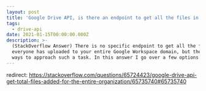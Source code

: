 ```yaml
---
layout: post
title: 'Google Drive API, is there an endpoint to get all the files in my domain?'
tags:
  - drive-api
date: 2021-01-15T00:00:00.000Z
description: >-
  (StackOverflow Answer) There is no specific endpoint to get all the files that
  everyone has uploaded to your entire Google Workspace domain, but there are
  ways to approach such a task. In this answer I go over a few options.
---
```

redirect: https://stackoverflow.com/questions/65724423/google-drive-api-get-total-files-added-for-the-entire-organization/65735740#65735740
